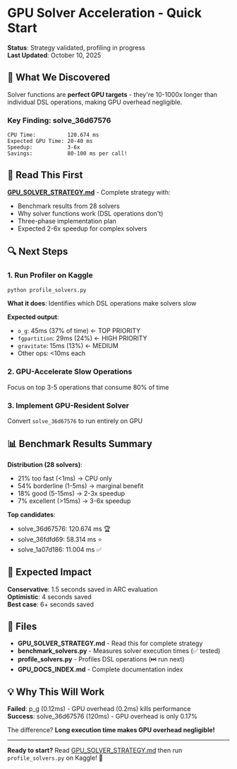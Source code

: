 # GPU Solver Acceleration - Quick Start

**Status**: Strategy validated, profiling in progress  
**Last Updated**: October 10, 2025

## 🎯 What We Discovered

Solver functions are **perfect GPU targets** - they're 10-1000x longer than individual DSL operations, making GPU overhead negligible.

### Key Finding: solve_36d67576
```
CPU Time:          120.674 ms
Expected GPU Time: 20-40 ms
Speedup:           3-6x
Savings:           80-100 ms per call!
```

## 📖 Read This First

**[GPU_SOLVER_STRATEGY.md](GPU_SOLVER_STRATEGY.md)** - Complete strategy with:
- Benchmark results from 28 solvers
- Why solver functions work (DSL operations don't)
- Three-phase implementation plan
- Expected 2-6x speedup for complex solvers

## 🔍 Next Steps

### 1. Run Profiler on Kaggle
```bash
python profile_solvers.py
```

**What it does**: Identifies which DSL operations make solvers slow

**Expected output**: 
- `o_g`: 45ms (37% of time) ← TOP PRIORITY
- `fgpartition`: 29ms (24%) ← HIGH PRIORITY  
- `gravitate`: 15ms (13%) ← MEDIUM
- Other ops: <10ms each

### 2. GPU-Accelerate Slow Operations
Focus on top 3-5 operations that consume 80% of time

### 3. Implement GPU-Resident Solver
Convert `solve_36d67576` to run entirely on GPU

## 📊 Benchmark Results Summary

**Distribution (28 solvers)**:
- 21% too fast (<1ms) → CPU only
- 54% borderline (1-5ms) → marginal benefit
- 18% good (5-15ms) → 2-3x speedup
- 7% excellent (>15ms) → 3-6x speedup

**Top candidates**:
- solve_36d67576: 120.674 ms 🏆
- solve_36fdfd69: 58.314 ms ⭐
- solve_1a07d186: 11.004 ms ✅

## 🚀 Expected Impact

**Conservative**: 1.5 seconds saved in ARC evaluation  
**Optimistic**: 4 seconds saved  
**Best case**: 6+ seconds saved

## 📁 Files

- **GPU_SOLVER_STRATEGY.md** - Read this for complete strategy
- **benchmark_solvers.py** - Measures solver execution times (✅ tested)
- **profile_solvers.py** - Profiles DSL operations (⏭️ run next)
- **GPU_DOCS_INDEX.md** - Complete documentation index

## 💡 Why This Will Work

**Failed**: p_g (0.12ms) - GPU overhead (0.2ms) kills performance  
**Success**: solve_36d67576 (120ms) - GPU overhead is only 0.17%

The difference? **Long execution time makes GPU overhead negligible!**

---

**Ready to start?** Read [GPU_SOLVER_STRATEGY.md](GPU_SOLVER_STRATEGY.md) then run `profile_solvers.py` on Kaggle! 🚀
